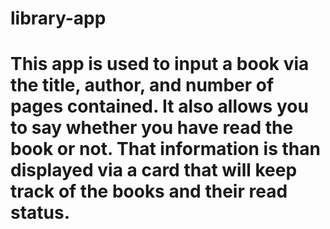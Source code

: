 # library-app

# This app is used to input a book via the title, author, and number of pages contained. It also allows you to say whether you have read the book or not. That information is than displayed via a card that will keep track of the books and their read status.
